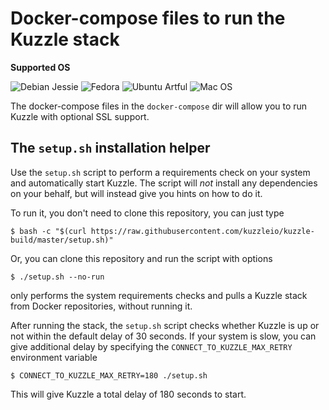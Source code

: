 # Docker-compose files to run the Kuzzle stack

**Supported OS**

![Debian Jessie](https://kuzzleio.github.io/setup-script/debian-jessie.svg) ![Fedora](https://kuzzleio.github.io/setup-script/fedora.svg) ![Ubuntu Artful](https://kuzzleio.github.io/setup-script/ubuntu-artful.svg) ![Mac OS](https://kuzzleio.github.io/kuzzle-build/osx.svg)

The docker-compose files in the `docker-compose` dir will allow you to run Kuzzle with optional SSL support.

## The `setup.sh` installation helper

Use the `setup.sh` script to perform a requirements check on your system and automatically start Kuzzle.
The script will _not_ install any dependencies on your behalf, but will instead give you hints on how to do it.

To run it, you don't need to clone this repository, you can just type

```
$ bash -c "$(curl https://raw.githubusercontent.com/kuzzleio/kuzzle-build/master/setup.sh)"
```

Or, you can clone this repository and run the script with options

```
$ ./setup.sh --no-run
```

only performs the system requirements checks and pulls a Kuzzle stack from Docker repositories, without running it.

After running the stack, the `setup.sh` script checks whether Kuzzle is up or not within the default delay of 30 seconds. If your system is slow, you can give additional delay by specifying the `CONNECT_TO_KUZZLE_MAX_RETRY` environment variable

```
$ CONNECT_TO_KUZZLE_MAX_RETRY=180 ./setup.sh
```

This will give Kuzzle a total delay of 180 seconds to start.
